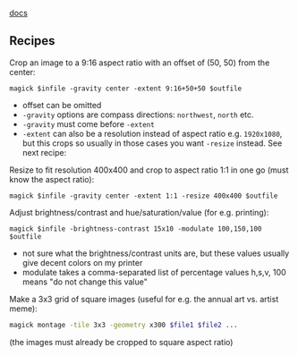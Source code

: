 [docs](https://imagemagick.org/script/convert.php)

## Recipes

Crop an image to a 9:16 aspect ratio with an offset of (50, 50) from the center:
```
magick $infile -gravity center -extent 9:16+50+50 $outfile
```
- offset can be omitted
- `-gravity` options are compass directions: `northwest`, `north` etc.
- `-gravity` must come before `-extent`
- `-extent` can also be a resolution instead of aspect ratio e.g. `1920x1080`,
  but this crops so usually in those cases you want `-resize` instead. See next recipe:

Resize to fit resolution 400x400 and crop to aspect ratio 1:1
in one go (must know the aspect ratio):
```
magick $infile -gravity center -extent 1:1 -resize 400x400 $outfile
```

Adjust brightness/contrast and hue/saturation/value (for e.g. printing):
```
magick $infile -brightness-contrast 15x10 -modulate 100,150,100 $outfile
```
- not sure what the brightness/contrast units are,
  but these values usually give decent colors on my printer
- modulate takes a comma-separated list of percentage values h,s,v,
  100 means "do not change this value"

Make a 3x3 grid of square images (useful for e.g. the annual art vs. artist meme):
```bash
magick montage -tile 3x3 -geometry x300 $file1 $file2 ...
```
(the images must already be cropped to square aspect ratio)